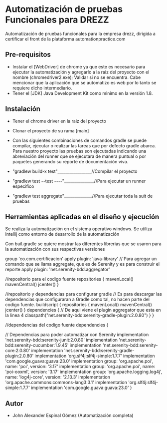 # Automatización de pruebas Funcionales para DREZZ
Automatización de pruebas funcionales para la empresa drezz, dirigida a certificar el front de la plataforma automationpractice.com

## Pre-requisitos

* Instalar el [WebDriver] de chrome ya que este es necesario para ejecutar la automatización y agregarlo a la raiz del proyecto con el nombre (chromedriver2.exe); Validar si no se encuentra. Cabe mencionar que la aplicación que se automatizo es web por lo tanto se requiere dicho intermediario.
* Tener el [JDK] Java Development Kit como minimo en la versión 1.8.

## Instalación 

* Tener el chrome driver en la raiz del proyecto
* Clonar el proyecto de su rama [main]
* Con las siguientes combinaciones de comandos gradle se puede compilar, ejecutar
o realizar las tareas que por defecto gradle abarca. 
Para nuestro proyecto las pruebas son ejecutadas indicando una abreviación del runner que se ejecutara de manera puntual o por paquetes
generando su reporte de documentación viva.

* "gradlew build-x test"_________________//Compilar el proyecto
* "gradlew test --test *----*"_______________//Para ejecutar un runner especifico
* "gradlew test aggregate"______________//Para ejecutar toda la suit de pruebas

## Herramientas aplicadas en el diseño y ejecución

Se realiza la automatización en el sistema operativo windows.
Se utiliza Intellij como entorno de desarrollo de la automatización

Con buil.gradle se quiere mostrar las diferentes librerias que se usaron para la automatización con sus respectivas versiones

group 'co.com.certificacion'
apply plugin: 'java-library'
// Para agregar un comando que se llama aggregate, que es de Serenity y es para construir el reporte
apply plugin: 'net.serenity-bdd.aggregator'

//repositorio para el codigo fuente
repositories {
mavenLocal()
mavenCentral()
jcenter()
}

//repositorio y dependencias para configurar gradle
// Es para descargar las dependencias que configuraran a Gradle como tal, no hacen parte del codigo fuente.
buildscript {
repositories {
mavenLocal()
mavenCentral()
jcenter()
}
dependencies {
// De aqui viene el plugin aggregator que esta en la linea 4
classpath("net.serenity-bdd:serenity-gradle-plugin:2.0.80")
}
}

//dependencias del codigo fuente
dependencies {

// Dependencias para poder automatizar con Serenity
implementation 'net.serenity-bdd:serenity-junit:2.0.80'
implementation 'net.serenity-bdd:serenity-cucumber:1.9.45'
implementation 'net.serenity-bdd:serenity-core:2.0.80'
implementation 'net.serenity-bdd:serenity-gradle-plugin:2.0.80'
implementation 'org.slf4j:slf4j-simple:1.7.7'
implementation 'com.google.guava:guava:23.0'
implementation group: 'org.apache.poi', name: 'poi', version: '3.17'
implementation group: 'org.apache.poi', name: 'poi-ooxml', version: '3.17'
implementation group: 'org.apache.logging.log4j', name: 'log4j-core', version: '2.13.3'
implementation 'org.apache.commons:commons-lang3:3.1'
implementation 'org.slf4j:slf4j-simple:1.7.7'
implementation 'com.google.guava:guava:23.0'
}

## Autor

* John Alexander Espinal Gómez (Automatización completa)
